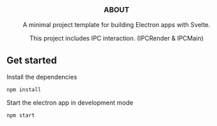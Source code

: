 <p align='center'>
<h3 align='center'>ABOUT</h3>
  <p align='center'>
    A minimal project template for building Electron apps with Svelte.
  </p>
  <p align='center'>
    This project includes IPC interaction. (IPCRender & IPCMain)
  </p>
</p>

## Get started

Install the dependencies

```
npm install
```

Start the electron app in development mode

```
npm start
```

